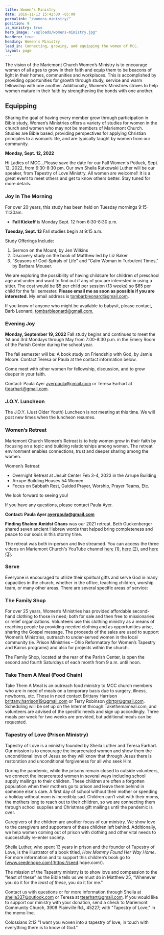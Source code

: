 ```yaml
---
title: Women's Ministry
date: 2016-11-13 15:42:00 -05:00
permalink: "/womens-ministry/"
position: 9
is_ministry: true
hero_image: "/uploads/womens-ministry.jpg"
hasHero: true
heading: Women's Ministry
lead_in: Connecting, growing, and equipping the women of MCC.
layout: page
---
```


The vision of the Mariemont Church Women’s Ministry is to encourage women of all ages to grow in their faith and equip them to be beacons of light in their homes, communities and workplaces. This is accomplished by providing opportunities for growth through study, service and warm fellowship with one another. Additionally, Women’s Ministries strives to help women mature in their faith by strengthening the bonds with one another.

## Equipping

Sharing the goal of having every member grow through participation in Bible study, Women’s Ministries offers a variety of studies for women in the church and women who may not be members of Mariemont Church. Studies are Bible based, providing perspectives for applying Christian principles to a woman’s life, and are typically taught by women from our community.

**Monday, Sept. 12, 2022**

Hi Ladies of MCC...Please save the date for our Fall Women's Potluck, Sept. 12, 2022, from 6:30-8:30 pm. Our own Sheila Rutkowski Luther will be our speaker, from Tapestry of Love Ministry. All women are welcome!! It is a great event to meet others and get to know others better.  Stay tuned for more details.

### Joy In The Morning

For over 20 years, this study has been held on Tuesday mornings 9:15-11:30am.

* **Fall Kickoff** is Monday Sept. 12 from 6:30-8:30 p.m.

**Tuesday, Sept. 13** Fall studies begin at 9:15 a.m.

Study Offerings Include:

1. Sermon on the Mount, by Jen Wilkins
2. Discovery study on the book of Matthew led by Liz Baker
3. “Seasons of God-Spirals of Life” and “Calm Woman in Turbulent 
   Times,” by Barbara Mouser.

We are exploring the possibility of having childcare for children of preschool age and under and want to find out if any of you are interested in using a sitter. The cost would be $5 per child per session (13 weeks) so $65 per child for the fall semester. **Please email me as soon as possible if you are interested.** My email address is [tombarbleonard@gmail.com](tombarbleonard@gmail.com).

If you know of anyone who might be available to babysit, please contact, Barb Leonard, [tombarbleonard@gmail.com.](tombarbleonard@gmail.com)

### Evening Joy

**Monday, September 19, 2022** Fall study begins and continues to meet the 1st and 3rd Mondays through May from 7:00-8:30 p.m. in the Emery Room of the Parish Center during the school year.

The fall semester will be:
A book study on Friendship with God, by Jamie Moore. Contact Teresa or Paula at the contact information below.

Come meet with other women for fellowship, discussion, and to grow deeper in your faith.

Contact: Paula Ayer ayerpaula@gmail.com or Teresa Earhart at [ttearhart@gmail.com](ttearhart@gmail.com).

### J.O.Y. Luncheon

The J.O.Y. (Just Older Youth) Luncheon is not meeting at this time. We will post new times when the luncheon resumes.

### Women’s Retreat

Mariemont Church Women’s Retreat is to help women grow in their faith by focusing on a topic and building relationships among women. The retreat environment enables connections, trust and deeper sharing among the women.

Women’s Retreat:
* Overnight Retreat at Jesuit Center Feb 3-4, 2023 in the Arrupe Building
* Arrupe Building Houses 54 Women
* Focus on Sabbath Rest, Guided Prayer, Worship, Prayer Teams, Etc.

We look forward to seeing you!

If you have any questions, please contact Paula Ayer.

**Contact: Paula Ayer ayerpaula@gmail.com**

**Finding Shalom Amidst Chaos** was our 2021 retreat. Beth Guckenberger shared seven ancient Hebrew words that helped bring completeness and peace to our souls in this stormy time.

The retreat was both in-person and live streamed. You can access the three videos on Mariemont Church's YouTube channel [here (1)](https://youtu.be/p1MRw42YHRA), [here (2)](https://youtu.be/IHLUDYp1AUo), and [here (3)](https://youtu.be/b2SPeXkzX9c).


### Serve

Everyone is encouraged to utilize their spiritual gifts and serve God in many capacities in the church, whether in the office, teaching children, worship team, or many other areas. There are several specific areas of service:

### The Family Shop

For over 25 years, Women’s Ministries has provided affordable second-hand clothing to those in need; both for sale and then free to missionaries or relief organizations. Volunteers use this clothing ministry as a means of reaching people by providing needed clothing and as opportunities arise, sharing the Gospel message. The proceeds of the sales are used to support Women’s Ministries, outreach to under-served women in the local community (ie. Prison Ministries – Ohio Reformatory for Women’s Tapestry and Kairos programs) and also for projects within the church.

The Family Shop, located at the rear of the Parish Center, is open the second and fourth Saturdays of each month from 9 a.m. until noon.

### Take Them A Meal (Food Chain)

Take Them A Meal is an outreach food ministry to MCC church members who are in need of meals on a temporary basis due to surgery, illness, newborns, etc. Those in need contact Brittany Harrison brittany.harrison19@gmail.com or Terry Robinson dbrtpr@gmail.com. Scheduling will be set up on the Internet through Takethemameal.com, and volunteers are advised of the specific needs and sign up accordingly. Three meals per week for two weeks are provided, but additional meals can be requested.

### Tapestry of Love (Prison Ministry)

Tapestry of Love is a ministry founded by Sheila Luther and Teresa Earhart. Our mission is to encourage the incarcerated women and show them the unconditional love of Jesus so they will know that through Jesus there is restoration and unconditional forgiveness for all who seek Him.

During the pandemic, while the prisons remain closed to outside volunteers, we connect the incarcerated women in several ways including school supply mailings to their children. These children are often a forgotten population when their mothers go to prison and leave them behind in someone else's care. A first day of school without their mother or spending a holiday without mom is incredibly sad. Children can’t visit with their moms, the mothers long to reach out to their children, so we are connecting them through school supplies and Christmas gift mailings until the pandemic is over.

Caregivers of the children are another focus of our ministry. We show love to the caregivers and supporters of these children left behind. Additionally, we help women coming out of prison with clothing and other vital needs to successfully re-enter society.

Sheila Luther, who spent 13 years in prison and the founder of Tapestry of Love, is the illustrator of a book titled, *How Mommy Found Her Way Home*. For more information and to support this children’s book go to [www.seednhope.com](https://seed hope.com/).

The mission of the Tapestry ministry is to show love and compassion to the “least of these” as the Bible tells us we must do in Matthew 25, “Whenever you do it for the *least of these*, you do it for me."

Contact us with questions or for more information through Sheila at [sheila337@outlook.com](sheila337@outlook.com) or Teresa at [ttearhart@gmail.com](ttearhart@gmail.com). If you would like to support our ministry with your donation, send a check to Mariemont Community Church, 3908 Plainville Rd., 45227; with "Tapestry of Love," in the memo line.

Colossians 2:12 "I want you woven into a tapestry of love, in touch with everything there is to know of God." 